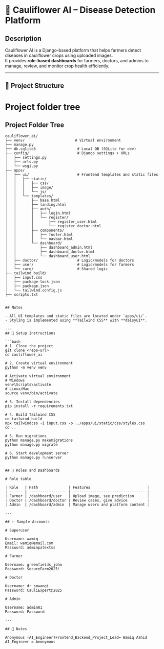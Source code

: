 # 🌿 Cauliflower AI – Disease Detection Platform

## Description

Cauliflower AI is a Django-based platform that helps farmers detect diseases in cauliflower crops using uploaded images.  
It provides **role-based dashboards** for farmers, doctors, and admins to manage, review, and monitor crop health efficiently.

---

## 🚀 Project Structure

# Project folder tree

## Project Folder Tree

````plaintext
cauliflower_ai/
├── venv/                       # Virtual environment
├── manage.py
├── db.sqlite3                   # Local DB (SQLite for dev)
├── config/                      # Django settings + URLs
│   ├── settings.py
│   ├── urls.py
│   └── wsgi.py
├── apps/
│   ├── ui/                      # Frontend templates and static files
│   │   ├── static/
│   │   │   ├── css/
│   │   │   ├── image/
│   │   │   └── js/
│   │   └── templates/
│   │       ├── base.html
│   │       ├── landing.html
│   │       ├── auth/
│   │       │   ├── login.html
│   │       │   └── register/
│   │       │       ├── register_user.html
│   │       │       └── register_doctor.html
│   │       ├── components/
│   │       │   ├── footer.html
│   │       │   └── navbar.html
│   │       └── dashboard/
│   │           ├── dashboard_admin.html
│   │           ├── dashboard_doctor.html
│   │           └── dashboard_user.html
│   ├── doctor/                  # Logic/models for doctors
│   ├── user/                    # Logic/models for farmers
│   └── core/                    # Shared logic
├── tailwind_build/
│   ├── input.css
│   ├── package-lock.json
│   ├── package.json
│   └── tailwind.config.js
├── scripts.txt


## Notes

- All UI templates and static files are located under `apps/ui/`.
- Styling is implemented using **Tailwind CSS** with **daisyUI**.

---
## 🔧 Setup Instructions

```bash
# 1. Clone the project
git clone <repo-url>
cd cauliflower_ai

# 2. Create virtual environment
python -m venv venv

# Activate virtual environment
# Windows
venv\Scripts\activate
# Linux/Mac
source venv/bin/activate

# 3. Install dependencies
pip install -r requirements.txt

# 4. Build Tailwind CSS
cd tailwind_build
npx tailwindcss -i input.css -o ../apps/ui/static/css/styles.css
cd ..

# 5. Run migrations
python manage.py makemigrations
python manage.py migrate

# 6. Start development server
python manage.py runserver


## 🧠 Roles and Dashboards

# Role table

| Role   | Path              | Features                          |
| ------ | ----------------- | --------------------------------- |
| Farmer | /dashboard/user   | Upload image, see prediction      |
| Doctor | /dashboard/doctor | Review cases, give advice         |
| Admin  | /dashboard/admin  | Manage users and platform content |

---

## ✨ Sample Accounts

# Superuser

Username: wamiq
Email: wamiq@email.com
Password: adminpatextss

# Farmer

Username: greenfields_john
Password: SecureFarm2025!

# Doctor

Username: dr_smwangi
Password: CauliExpert@2025

# Admin

Username: admin01
Password: Password

---

## 📄 Notes

Anonymous (AI_Engineer)Frontend_Backend_Project_Lead= Wamiq Aahid
AI_Engineer = Anonymous
````
